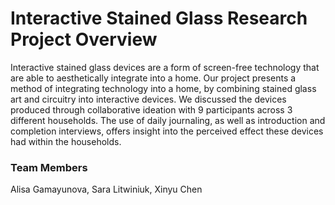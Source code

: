 # Interactive Stained Glass Research Project Overview
Interactive stained glass devices are a form of screen-free technology that are able to aesthetically integrate into a home. Our project presents a method of integrating technology into a home, by combining stained glass art and circuitry into interactive devices. We discussed the devices produced through collaborative ideation with 9 participants across 3 different households. The use of daily journaling, as well as introduction and completion interviews, offers insight into the perceived effect these devices had within the households.

### Team Members
Alisa Gamayunova, Sara Litwiniuk, Xinyu Chen
